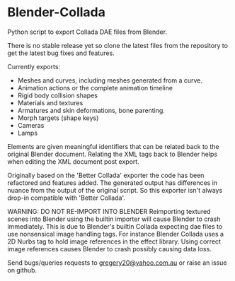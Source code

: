 # Blender-Collada
Python script to export Collada DAE files from Blender.

There is no stable release yet so clone the latest files from the repository to get the latest bug fixes and features.

Currently exports:
- Meshes and curves, including meshes generated from a curve.
- Animation actions or the complete animation timeline
- Rigid body collision shapes
- Materials and textures
- Armatures and skin deformations, bone parenting.
- Morph targets (shape keys)
- Cameras
- Lamps

Elements are given meaningful identifiers that can be related back to the original Blender document. Relating the XML tags back to Blender helps when editing the XML document post export.

Originally based on the 'Better Collada' exporter the code has been refactored and features added. The generated output has differences in nuance from the output of the original script. So this exporter isn't always drop-in compatible with 'Better Collada'.

WARNING: DO NOT RE-IMPORT INTO BLENDER
Reimporting textured scenes into Blender using the builtin importer will cause Blender to crash immediately. This is due to Blender's builtin Collada expecting dae files to use nonsensical image handling tags. For instance Blender Collada uses a 2D Nurbs <surface> tag to hold image references in the effect library. Using correct image references causes Blender to crash possibly causing data loss.

Send bugs/queries requests to gregery20@yahoo.com.au or raise an issue on github.
